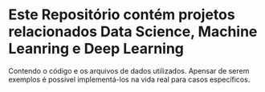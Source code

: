 # Este Repositório contém projetos relacionados Data Science, Machine Leanring e Deep Learning 
Contendo o código e os arquivos de dados utilizados.
Apensar de serem exemplos é possivel implementá-los na vida real para casos específicos.
